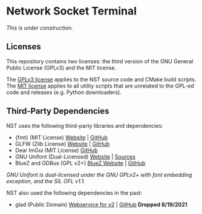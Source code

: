 # Network Socket Terminal

_This is under construction._

## Licenses

This repository contains two licenses: the third version of the GNU General Public License (GPLv3) and the MIT license.

The [GPLv3 license](/COPYING) applies to the NST source code and CMake build scripts.\
The [MIT license](/docs/MIT_LICENSE.txt) applies to all utility scripts that are unrelated to the GPL-ed code and releases (e.g. Python downloaders).

## Third-Party Dependencies

NST uses the following third-party libraries and dependencies:

- {fmt} (MIT License) [Website](https://fmt.dev/) | [GitHub](https://github.com/fmtlib/fmt)
- GLFW (Zlib License) [Website](https://glfw.org/) | [GitHub](https://github.com/glfw/glfw)
- Dear ImGui (MIT License) [GitHub](https://github.com/ocornut/imgui)
- GNU Unifont (Dual-Licensed) [Website](https://unifoundry.com/unifont/index.html) | [Sources](https://unifoundry.com/unifont/unifont-utilities.html)
- BlueZ and GDBus (GPL v2+) [BlueZ Website](https://bluez.org/) | [GitHub](https://github.com/bluez/bluez)

*GNU Unifont is dual-licensed under the GNU GPLv2+ with font embedding exception, and the SIL OFL v1.1.*

NST also used the following dependencies in the past:

- glad (Public Domain) [Webservice for v2](https://gen.glad.sh/) | [GitHub](https://github.com/Dav1dde/glad) **Dropped 8/19/2021**

